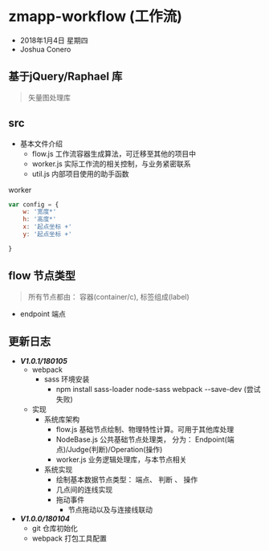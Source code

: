# zmapp-workflow (工作流)
- 2018年1月4日 星期四
- Joshua Conero

## 基于jQuery/Raphael 库
> 矢量图处理库


## src
- 基本文件介绍
    - flow.js   工作流容器生成算法，可迁移至其他的项目中
    - worker.js 实际工作流的相关控制，与业务紧密联系
    - util.js 内部项目使用的助手函数

worker
```javascript
var config = {
    w: '宽度*'
    h: '高度*'
    x: '起点坐标 +'
    y: '起点坐标 +'

}
```

## flow 节点类型
> 所有节点都由： 容器(container/c), 标签组成(label)
- endpoint  端点



## 更新日志
- ***V1.0.1/180105***
    - webpack 
        - sass 环境安装
            - npm install sass-loader node-sass webpack --save-dev (尝试失败)
    - 实现
        - 系统库架构
            - flow.js 基础节点绘制、物理特性计算。可用于其他库处理
            - NodeBase.js 公共基础节点处理类， 分为： Endpoint(端点)/Judge(判断)/Operation(操作)
            - worker.js 业务逻辑处理库，与本节点相关
        - 系统实现
            - 绘制基本数据节点类型： 端点、 判断 、 操作
            - 几点间的连线实现
            - 拖动事件
                - 节点拖动以及与连接线联动
- ***V1.0.0/180104***
    - git 仓库初始化
    - webpack 打包工具配置